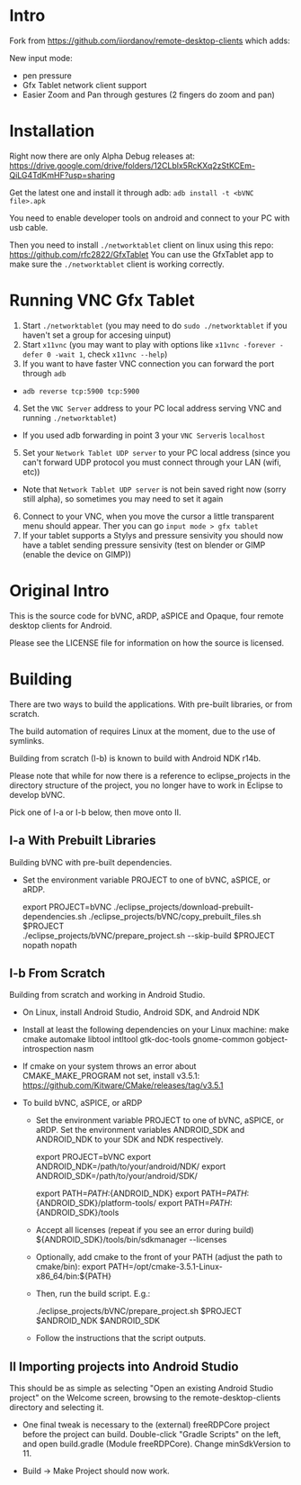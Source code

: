 # Intro

Fork from https://github.com/iiordanov/remote-desktop-clients which adds:

New input mode:
- pen pressure
- Gfx Tablet network client support
- Easier Zoom and Pan through gestures (2 fingers do zoom and pan)

# Installation

Right now there are only Alpha Debug releases at:
https://drive.google.com/drive/folders/12CLblx5RcKXq2zStKCEm-QiLG4TdKmHF?usp=sharing

Get the latest one and install it through adb: `adb install -t <bVNC file>.apk`

You need to enable developer tools on android and connect to your PC with usb cable.

Then you need to install `./networktablet` client on linux using this repo:
https://github.com/rfc2822/GfxTablet
You can use the GfxTablet app to make sure the `./networktablet` client is working correctly.

# Running VNC Gfx Tablet

1. Start `./networktablet` (you may need to do `sudo ./networktablet` if you haven't set a group for accesing uinput)
2. Start `x11vnc` (you may want to play with options like `x11vnc -forever -defer 0 -wait 1`, check `x11vnc --help`)
3. If you want to have faster VNC connection you can forward the port through `adb`
  - `adb reverse tcp:5900 tcp:5900`
4. Set the `VNC Server` address to your PC local address serving VNC and running `./networktablet`)
  - If you used adb forwarding in point 3 your `VNC Server`is `localhost`
5. Set your `Network Tablet UDP server` to your PC local address (since you can't forward UDP protocol you must connect through your LAN (wifi, etc))
  - Note that `Network Tablet UDP server` is not bein saved right now (sorry still alpha), so sometimes you may need to set it again
6. Connect to your VNC, when you move the cursor a little transparent menu should appear. Ther you can go `input mode > gfx tablet`
7. If your tablet supports a Stylys and pressure sensivity you should now have a tablet sending pressure sensivity (test on blender or GIMP (enable the device on GIMP))

# Original Intro

This is the source code for bVNC, aRDP, aSPICE and Opaque, four remote desktop
clients for Android.

Please see the LICENSE file for information on how the source is licensed.


# Building

There are two ways to build the applications. With pre-built libraries, or from
scratch.

The build automation of requires Linux at the moment, due to the use of symlinks.

Building from scratch (I-b) is known to build with Android NDK r14b.

Please note that while for now there is a reference to eclipse_projects
in the directory structure of the project, you no longer have to work
in Eclipse to develop bVNC.

Pick one of I-a or I-b below, then move onto II.

## I-a With Prebuilt Libraries

Building bVNC with pre-built dependencies.

  - Set the environment variable PROJECT to one of bVNC, aSPICE, or aRDP.

    export PROJECT=bVNC
    ./eclipse_projects/download-prebuilt-dependencies.sh
    ./eclipse_projects/bVNC/copy_prebuilt_files.sh $PROJECT  
    ./eclipse_projects/bVNC/prepare_project.sh --skip-build $PROJECT nopath nopath


## I-b From Scratch

Building from scratch and working in Android Studio.

  - On Linux, install Android Studio, Android SDK, and Android NDK

  - Install at least the following dependencies on your Linux machine:
    make cmake automake libtool intltool gtk-doc-tools gnome-common gobject-introspection nasm

  - If cmake on your system throws an error about CMAKE_MAKE_PROGRAM not set, install v3.5.1:
    https://github.com/Kitware/CMake/releases/tag/v3.5.1

  - To build bVNC, aSPICE, or aRDP

    - Set the environment variable PROJECT to one of bVNC, aSPICE, or aRDP.
      Set the environment variables ANDROID_SDK and ANDROID_NDK to your SDK and NDK respectively.

      export PROJECT=bVNC
      export ANDROID_NDK=/path/to/your/android/NDK/
      export ANDROID_SDK=/path/to/your/android/SDK/

      export PATH=$PATH:${ANDROID_NDK}
      export PATH=$PATH:${ANDROID_SDK}/platform-tools/
      export PATH=$PATH:${ANDROID_SDK}/tools

    - Accept all licenses (repeat if you see an error during build)
      ${ANDROID_SDK}/tools/bin/sdkmanager --licenses

    - Optionally, add cmake to the front of your PATH (adjust the path to cmake/bin):
      export PATH=/opt/cmake-3.5.1-Linux-x86_64/bin:${PATH}

    - Then, run the build script. E.g.:

      ./eclipse_projects/bVNC/prepare_project.sh $PROJECT $ANDROID_NDK $ANDROID_SDK

    - Follow the instructions that the script outputs.


## II Importing projects into Android Studio

This should be as simple as selecting "Open an existing Android Studio project" on the
Welcome screen, browsing to the remote-desktop-clients directory and selecting it.

  - One final tweak is necessary to the (external) freeRDPCore project before
    the project can build. Double-click "Gradle Scripts" on the left, and
    open build.gradle (Module freeRDPCore). Change minSdkVersion to 11.

  - Build -> Make Project should now work.
